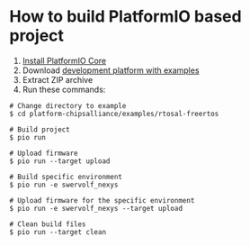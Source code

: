 How to build PlatformIO based project
=====================================

1. [Install PlatformIO Core](https://docs.platformio.org/page/core.html)
2. Download [development platform with examples](https://github.com/platformio/platform-chipsalliance/archive/develop.zip)
3. Extract ZIP archive
4. Run these commands:

```shell
# Change directory to example
$ cd platform-chipsalliance/examples/rtosal-freertos

# Build project
$ pio run

# Upload firmware
$ pio run --target upload

# Build specific environment
$ pio run -e swervolf_nexys

# Upload firmware for the specific environment
$ pio run -e swervolf_nexys --target upload

# Clean build files
$ pio run --target clean
```
